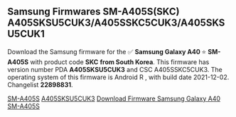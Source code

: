 <h2>Samsung Firmwares SM-A405S(SKC) A405SKSU5CUK3/A405SSKC5CUK3/A405SKSU5CUK1</h2>
Download the Samsung firmware for the ✅ <strong>Samsung Galaxy A40 </strong> ⭐ <strong>SM-A405S</strong> with product code <strong>SKC</strong> <strong> from South Korea</strong>. This firmware has version number PDA <strong>A405SKSU5CUK3</strong> and CSC A405SSKC5CUK3. The operating system of this firmware is Android R , with build date 2021-12-02. Changelist <strong>22898831</strong>.


[SM-A405S](https://samfirm.shop/samsung/model/SM-A405S)
[A405SKSU5CUK3](https://samfirm.shop/samsung/pda/A405SKSU5CUK3)
[Download Firmware Samsung Galaxy A40 SM-A405S](https://samfirm.shop/samsung/firmware/479281)
